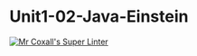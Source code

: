 # Unit1-02-Java-Einstein
[![Mr Coxall's Super Linter](https://github.com/ICS4U-Programming-Zak-G/Unit1-02-Java-Einstein/workflows/Mr%20Coxall's%20Super%20Linter/badge.svg)](https://github.com/ICS4U-Programming-Zak-G/Unit1-02-Java-Einstein/actions/)
